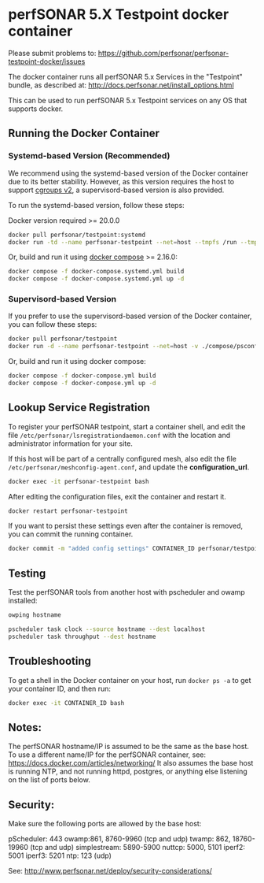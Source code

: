 # perfSONAR 5.X Testpoint docker container

Please submit problems to:
  https://github.com/perfsonar/perfsonar-testpoint-docker/issues

The docker container runs all perfSONAR 5.x Services in the "Testpoint" bundle, as described at:
http://docs.perfsonar.net/install_options.html

This can be used to run perfSONAR 5.x Testpoint services on any OS that supports docker.

## Running the Docker Container

### Systemd-based Version (Recommended)

We recommend using the systemd-based version of the Docker container due to its better stability. However, as this version requires the host to support [cgroups v2](https://docs.kernel.org/admin-guide/cgroup-v2.html), a supervisord-based version is also provided.

To run the systemd-based version, follow these steps:

Docker version required >= 20.0.0
```bash
docker pull perfsonar/testpoint:systemd  
docker run -td --name perfsonar-testpoint --net=host --tmpfs /run --tmpfs /run/lock --tmpfs /tmp -v /sys/fs/cgroup:/sys/fs/cgroup:rw -v ./compose/psconfig:/etc/perfsonar/psconfig --cgroupns host perfsonar/testpoint:systemd
```

Or, build and run it using [docker compose](https://docs.docker.com/compose/) >= 2.16.0:
```bash
docker compose -f docker-compose.systemd.yml build 
docker compose -f docker-compose.systemd.yml up -d
```

### Supervisord-based Version

If you prefer to use the supervisord-based version of the Docker container, you can follow these steps:

```bash
docker pull perfsonar/testpoint
docker run -d --name perfsonar-testpoint --net=host -v ./compose/psconfig:/etc/perfsonar/psconfig perfsonar/testpoint
```

Or, build and run it using docker compose:
```bash
docker compose -f docker-compose.yml build
docker compose -f docker-compose.yml up -d
```

## Lookup Service Registration

To register your perfSONAR testpoint, start a container shell, and edit the file
`/etc/perfsonar/lsregistrationdaemon.conf` with the location and administrator information for your site.

If this host will be part of a centrally configured mesh, also edit the file 
`/etc/perfsonar/meshconfig-agent.conf`, and update the **configuration_url**.

```bash
docker exec -it perfsonar-testpoint bash
```

After editing the configuration files, exit the container and restart it.
```bash
docker restart perfsonar-testpoint
```

If you want to persist these settings even after the container is removed, you can commit the running container.
```bash
docker commit -m "added config settings" CONTAINER_ID perfsonar/testpoint
```

## Testing

Test the perfSONAR tools from another host with pscheduler and owamp installed:
```bash
owping hostname

pscheduler task clock --source hostname --dest localhost
pscheduler task throughput --dest hostname
```

## Troubleshooting

To get a shell in the Docker container on your host, run `docker ps -a` to get your container ID, 
and then run:
```bash
docker exec -it CONTAINER_ID bash
```

## Notes:
The perfSONAR hostname/IP is assumed to be the same as the base host. To use a different
name/IP for the perfSONAR container, see: https://docs.docker.com/articles/networking/
It also assumes the base host is running NTP, and not running httpd, postgres, or anything else 
listening on the list of ports below.

## Security:
Make sure the following ports are allowed by the base host:

pScheduler: 443
owamp:861, 8760-9960 (tcp and udp)
twamp: 862, 18760-19960 (tcp and udp)
simplestream: 5890-5900
nuttcp: 5000, 5101
iperf2: 5001
iperf3: 5201
ntp: 123 (udp)

See: http://www.perfsonar.net/deploy/security-considerations/


